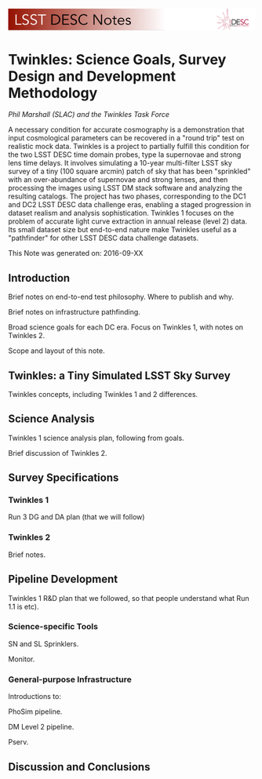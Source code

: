 ![](./_static/header.png)

# Twinkles: Science Goals, Survey Design and Development Methodology

*Phil Marshall (SLAC) and the Twinkles Task Force*

A necessary condition for accurate cosmography is a demonstration that
input cosmological parameters can be recovered in a "round trip" test on
realistic mock data. Twinkles is a project to partially fulfill this
condition for the two LSST DESC time domain probes, type Ia supernovae
and strong lens time delays. It involves simulating a 10-year
multi-filter LSST sky survey of a tiny (100 square arcmin) patch of sky
that has been "sprinkled" with an over-abundance of supernovae and
strong lenses, and then processing the images using LSST DM stack
software and analyzing the resulting catalogs. The project has two
phases, corresponding to the DC1 and DC2 LSST DESC data challenge eras,
enabling a staged progression in dataset realism and analysis
sophistication. Twinkles 1 focuses on the problem of accurate light
curve extraction in annual release (level 2) data. Its small dataset size but end-to-end nature make Twinkles useful as a "pathfinder" for other LSST DESC data challenge datasets.

This Note was generated on: 2016-09-XX


## Introduction

Brief notes on end-to-end test philosophy. Where to publish and why.

Brief notes on infrastructure pathfinding.

Broad science goals for each DC era. Focus on Twinkles 1, with notes on Twinkles 2.

Scope and layout of this note.

## Twinkles: a Tiny Simulated LSST Sky Survey

Twinkles concepts, including Twinkles 1 and 2 differences.


## Science Analysis

Twinkles 1 science analysis plan, following from goals.

Brief discussion of Twinkles 2.


## Survey Specifications

### Twinkles 1

Run 3 DG and DA plan (that we will follow)

### Twinkles 2

Brief notes.


## Pipeline Development

Twinkles 1 R&D plan that we followed, so that people understand what Run 1.1 is etc).

### Science-specific Tools

SN and SL Sprinklers.

Monitor.

### General-purpose Infrastructure

Introductions to:

PhoSim pipeline.

DM Level 2 pipeline.

Pserv.


## Discussion and Conclusions


<!--

## Notes

To add figures, add the required image file (PNG, SVG or JPG preferred)
to the `_static` subdirectory in your Note's folder. Here's an example:

![](./_static/desc-logo.png)
This is the figure caption: above we have the LSST DESC logo, in PNG format.

And then the text continues. Note that GitHub ignores the image sizing
commands when presenting markdown format documents; Sphinx might not.

You can cite papers (or anything else) by providing hyperlinks. For
example, you might have been impressed by the DESC White Paper [(LSST
Dark Energy Science Collaboration
2012)](http://arxiv.org/abs/1211.0310).

-->

